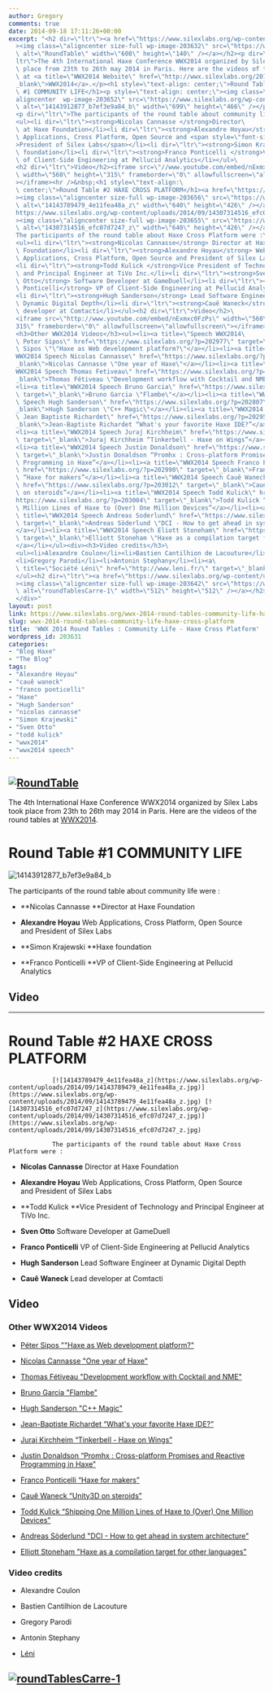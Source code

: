 ```yaml
---
author: Gregory
comments: true
date: 2014-09-18 17:11:26+00:00
excerpt: "<h2 dir=\"ltr\"><a href=\"https://www.silexlabs.org/wp-content/uploads/2014/09/RoundTable.png\"\
  ><img class=\"aligncenter size-full wp-image-203632\" src=\"https://www.silexlabs.org/wp-content/uploads/2014/09/RoundTable.png\"\
  \ alt=\"RoundTable\" width=\"608\" height=\"140\" /></a></h2><p dir=\"\
  ltr\">The 4th International Haxe Conference WWX2014 organized by Silex Labs took\
  \ place from 23th to 26th may 2014 in Paris. Here are the videos of the round tables\
  \ at <a title=\"WWX2014 Website\" href=\"http://wwx.silexlabs.org/2014/\" target=\"\
  _blank\">WWX2014</a>.</p><h1 style=\"text-align: center;\">Round Table\
  \ #1 COMMUNITY LIFE</h1><p style=\"text-align: center;\"><img class=\"\
  aligncenter  wp-image-203652\" src=\"https://www.silexlabs.org/wp-content/uploads/2014/09/14143912877_b7ef3e9a84_b.jpg\"\
  \ alt=\"14143912877_b7ef3e9a84_b\" width=\"699\" height=\"466\" /></p>\
  <p dir=\"ltr\">The participants of the round table about community life were :</p>\
  <ul><li dir=\"ltr\"><strong>Nicolas Cannasse </strong>Director\
  \ at Haxe Foundation</li><li dir=\"ltr\"><strong>Alexandre Hoyau</strong> Web\
  \ Applications, Cross Platform, Open Source and <span style=\"font-size: 13px;\"\
  >President of Silex Labs</span></li><li dir=\"ltr\"><strong>Simon Krajewski </strong>Haxe\
  \ foundation</li><li dir=\"ltr\"><strong>Franco Ponticelli </strong>VP\
  \ of Client-Side Engineering at Pellucid Analytics</li></ul>\
  <h2 dir=\"ltr\">Video</h2><iframe src=\"//www.youtube.com/embed/nExmxc0FzPs\"\
  \ width=\"560\" height=\"315\" frameborder=\"0\" allowfullscreen=\"allowfullscreen\"\
  ></iframe><hr />&nbsp;<h1 style=\"text-align:\
  \ center;\">Round Table #2 HAXE CROSS PLATFORM</h1><a href=\"https://www.silexlabs.org/wp-content/uploads/2014/09/14143789479_4e11fea48a_z.jpg\"\
  ><img class=\"aligncenter size-full wp-image-203656\" src=\"https://www.silexlabs.org/wp-content/uploads/2014/09/14143789479_4e11fea48a_z.jpg\"\
  \ alt=\"14143789479_4e11fea48a_z\" width=\"640\" height=\"426\" /></a> <a href=\"\
  https://www.silexlabs.org/wp-content/uploads/2014/09/14307314516_efc07d7247_z.jpg\"\
  ><img class=\"aligncenter size-full wp-image-203655\" src=\"https://www.silexlabs.org/wp-content/uploads/2014/09/14307314516_efc07d7247_z.jpg\"\
  \ alt=\"14307314516_efc07d7247_z\" width=\"640\" height=\"426\" /></a>\
  The participants of the round table about Haxe Cross Platform were :\
  <ul><li dir=\"ltr\"><strong>Nicolas Cannasse</strong> Director at Haxe\
  \ Foundation</li><li dir=\"ltr\"><strong>Alexandre Hoyau</strong> Web\
  \ Applications, Cross Platform, Open Source and President of Silex Labs</li>\
  <li dir=\"ltr\"><strong>Todd Kulick </strong>Vice President of Technology\
  \ and Principal Engineer at TiVo Inc.</li><li dir=\"ltr\"><strong>Sven\
  \ Otto</strong> Software Developer at GameDuell</li><li dir=\"ltr\"><strong>Franco\
  \ Ponticelli</strong> VP of Client-Side Engineering at Pellucid Analytics</li>\
  <li dir=\"ltr\"><strong>Hugh Sanderson</strong> Lead Software Engineer at\
  \ Dynamic Digital Depth</li><li dir=\"ltr\"><strong>Cauê Waneck</strong> Lead\
  \ developer at Comtacti</li></ul><h2 dir=\"ltr\">Video</h2>\
  <iframe src=\"http://www.youtube.com/embed/nExmxc0FzPs\" width=\"560\" height=\"\
  315\" frameborder=\"0\" allowfullscreen=\"allowfullscreen\"></iframe>\
  <h3>Other WWX2014 Videos</h3><ul><li><a title=\"Speech WWX2014\
  \ Peter Sipos\" href=\"https://www.silexlabs.org/?p=202977\" target=\"_blank\">Péter\
  \ Sipos \"\"Haxe as Web development platform?\"</a></li><li><a title=\"\
  WWX2014 Speech Nicolas Cannasse\" href=\"https://www.silexlabs.org/?p=202725\" target=\"\
  _blank\">Nicolas Cannasse \"One year of Haxe\"</a></li><li><a title=\"\
  WWX2014 Speech Thomas Fetiveau\" href=\"https://www.silexlabs.org/?p=202751\" target=\"\
  _blank\">Thomas Fétiveau \"Development workflow with Cocktail and NME\"</a></li>\
  <li><a title=\"WWX2014 Speech Bruno Garcia\" href=\"https://www.silexlabs.org/?p=202765\"\
  \ target=\"_blank\">Bruno Garcia \"Flambe\"</a></li><li><a title=\"WWX2014\
  \ Speech Hugh Sanderson\" href=\"https://www.silexlabs.org/?p=202807\" target=\"\
  _blank\">Hugh Sanderson \"C++ Magic\"</a></li><li><a title=\"WWX2014 Speech\
  \ Jean Baptiste Richardet\" href=\"https://www.silexlabs.org/?p=202957\" target=\"\
  _blank\">Jean-Baptiste Richardet “What's your favorite Haxe IDE?”</a></li>\
  <li><a title=\"WWX2014 Speech Juraj Kirchheim\" href=\"https://www.silexlabs.org/?p=202939\"\
  \ target=\"_blank\">Juraj Kirchheim “Tinkerbell - Haxe on Wings”</a></li>\
  <li><a title=\"WWX2014 Speech Justin Donaldson\" href=\"https://www.silexlabs.org/?p=202971\"\
  \ target=\"_blank\">Justin Donaldson “Promhx : Cross-platform Promises and Reactive\
  \ Programming in Haxe”</a></li><li><a title=\"WWX2014 Speech Franco Ponticelli\"\
  \ href=\"https://www.silexlabs.org/?p=202990\" target=\"_blank\">Franco Ponticelli\
  \ “Haxe for makers”</a></li><li><a title=\"WWX2014 Speech Cauê Waneck\"\
  \ href=\"https://www.silexlabs.org/?p=203012\" target=\"_blank\">Cauê Waneck “Unity3D\
  \ on steroids”</a></li><li><a title=\"WWX2014 Speech Todd Kulick\" href=\"\
  https://www.silexlabs.org/?p=203004\" target=\"_blank\">Todd Kulick “Shipping One\
  \ Million Lines of Haxe to (Over) One Million Devices”</a></li><li><a\
  \ title=\"WWX2014 Speech Andreas Soderlund\" href=\"https://www.silexlabs.org/?p=203019\"\
  \ target=\"_blank\">Andreas Söderlund \"DCI - How to get ahead in system architecture\"\
  </a></li><li><a title=\"WWX2014 Speech Eliott Stoneham\" href=\"https://www.silexlabs.org/?p=202984\"\
  \ target=\"_blank\">Elliott Stoneham \"Haxe as a compilation target for other languages\"\
  </a></li></ul><div><h3>Video credits</h3>\
  <ul><li>Alexandre Coulon</li><li>Bastien Cantilhion de Lacouture</li>\
  <li>Gregory Parodi</li><li>Antonin Stephany</li><li><a\
  \ title=\"Société Léni\" href=\"http://www.leni.fr/\" target=\"_blank\">Léni</a></li>\
  </ul><h2 dir=\"ltr\"><a href=\"https://www.silexlabs.org/wp-content/uploads/2014/09/roundTablesCarre-12.png\"\
  ><img class=\"aligncenter size-full wp-image-203642\" src=\"https://www.silexlabs.org/wp-content/uploads/2014/09/roundTablesCarre-12.png\"\
  \ alt=\"roundTablesCarre-1\" width=\"512\" height=\"512\" /></a></h2>\
  </div>"
layout: post
link: https://www.silexlabs.org/wwx-2014-round-tables-community-life-haxe-cross-platform/
slug: wwx-2014-round-tables-community-life-haxe-cross-platform
title: 'WWX 2014 Round Tables : Community Life - Haxe Cross Platform'
wordpress_id: 203631
categories:
- "Blog Haxe"
- "The Blog"
tags:
- "Alexandre Hoyau"
- "cauê waneck"
- "franco ponticelli"
- "Haxe"
- "Hugh Sanderson"
- "nicolas cannasse"
- "Simon Krajewski"
- "Sven Otto"
- "todd kulick"
- "wwx2014"
- "wwx2014 speech"
---
```


## [![RoundTable](https://www.silexlabs.org/wp-content/uploads/2014/09/RoundTable.png)](https://www.silexlabs.org/wp-content/uploads/2014/09/RoundTable.png)




The 4th International Haxe Conference WWX2014 organized by Silex Labs took place from 23th to 26th may 2014 in Paris. Here are the videos of the round tables at [WWX2014](http://wwx.silexlabs.org/2014/).





# Round Table #1 COMMUNITY LIFE




![14143912877_b7ef3e9a84_b](https://www.silexlabs.org/wp-content/uploads/2014/09/14143912877_b7ef3e9a84_b.jpg)




The participants of the round table about community life were :







  * **Nicolas Cannasse **Director at Haxe Foundation


  * **Alexandre Hoyau** Web Applications, Cross Platform, Open Source and President of Silex Labs


  * **Simon Krajewski **Haxe foundation


  * **Franco Ponticelli **VP of Client-Side Engineering at Pellucid Analytics




## Video






* * *






# Round Table #2 HAXE CROSS PLATFORM


				[![14143789479_4e11fea48a_z](https://www.silexlabs.org/wp-content/uploads/2014/09/14143789479_4e11fea48a_z.jpg)](https://www.silexlabs.org/wp-content/uploads/2014/09/14143789479_4e11fea48a_z.jpg) [![14307314516_efc07d7247_z](https://www.silexlabs.org/wp-content/uploads/2014/09/14307314516_efc07d7247_z.jpg)](https://www.silexlabs.org/wp-content/uploads/2014/09/14307314516_efc07d7247_z.jpg)

				The participants of the round table about Haxe Cross Platform were :




  * **Nicolas Cannasse** Director at Haxe Foundation


  * **Alexandre Hoyau** Web Applications, Cross Platform, Open Source and President of Silex Labs


  * **Todd Kulick **Vice President of Technology and Principal Engineer at TiVo Inc.


  * **Sven Otto** Software Developer at GameDuell


  * **Franco Ponticelli** VP of Client-Side Engineering at Pellucid Analytics


  * **Hugh Sanderson** Lead Software Engineer at Dynamic Digital Depth


  * **Cauê Waneck** Lead developer at Comtacti




## Video





### Other WWX2014 Videos






  * [Péter Sipos ""Haxe as Web development platform?"](https://www.silexlabs.org/?p=202977)


  * [Nicolas Cannasse "One year of Haxe"](https://www.silexlabs.org/?p=202725)


  * [Thomas Fétiveau "Development workflow with Cocktail and NME"](https://www.silexlabs.org/?p=202751)


  * [Bruno Garcia "Flambe"](https://www.silexlabs.org/?p=202765)


  * [Hugh Sanderson "C++ Magic"](https://www.silexlabs.org/?p=202807)


  * [Jean-Baptiste Richardet “What's your favorite Haxe IDE?”](https://www.silexlabs.org/?p=202957)


  * [Juraj Kirchheim “Tinkerbell - Haxe on Wings”](https://www.silexlabs.org/?p=202939)


  * [Justin Donaldson “Promhx : Cross-platform Promises and Reactive Programming in Haxe”](https://www.silexlabs.org/?p=202971)


  * [Franco Ponticelli “Haxe for makers”](https://www.silexlabs.org/?p=202990)


  * [Cauê Waneck “Unity3D on steroids”](https://www.silexlabs.org/?p=203012)


  * [Todd Kulick “Shipping One Million Lines of Haxe to (Over) One Million Devices”](https://www.silexlabs.org/?p=203004)


  * [Andreas Söderlund "DCI - How to get ahead in system architecture"](https://www.silexlabs.org/?p=203019)


  * [Elliott Stoneham "Haxe as a compilation target for other languages"](https://www.silexlabs.org/?p=202984)







### Video credits






  * Alexandre Coulon


  * Bastien Cantilhion de Lacouture


  * Gregory Parodi


  * Antonin Stephany


  * [Léni](http://www.leni.fr/)




## [![roundTablesCarre-1](https://www.silexlabs.org/wp-content/uploads/2014/09/roundTablesCarre-12.png)](https://www.silexlabs.org/wp-content/uploads/2014/09/roundTablesCarre-12.png)



